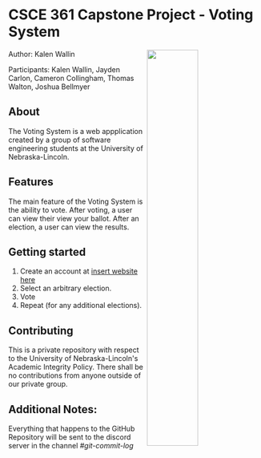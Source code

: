 # CSCE 361 Capstone Project - Voting System
<img align="right" src="https://raw.githubusercontent.com/kalenwallin/csce361/master/Branding/VotingSystemLogo.png?token=AHQF77BRI3WE5LETVMVQAK3AOTA26" width=45% height=45%>
Author: Kalen Wallin

Participants: Kalen Wallin, Jayden Carlon, Cameron Collingham, Thomas Walton, Joshua Bellmyer

## About
The Voting System is a web appplication created by a group of software engineering students at the University of Nebraska-Lincoln.

## Features
The main feature of the Voting System is the ability to vote. After voting, a user can view their view your ballot. After an election, a user can view the results.

## Getting started
1. Create an account at [insert website here](https://www.youtube.com/watch?v=dQw4w9WgXcQ&ab_channel=RickAstleyVEVO)
2. Select an arbitrary election.
3. Vote
4. Repeat (for any additional elections).

## Contributing
This is a private repository with respect to the University of Nebraska-Lincoln's Academic Integrity Policy. There shall be no contributions from anyone outside of our private group.

## Additional Notes:
Everything that happens to the GitHub Repository will be sent to the discord server in the channel *#git-commit-log*

